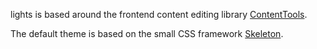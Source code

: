 lights is based around the frontend content editing library [ContentTools](http://getcontenttools.com/).

The default theme is based on the small CSS framework [Skeleton](http://getskeleton.com/).
